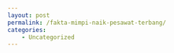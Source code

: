 ```yaml
---
layout: post
permalink: /fakta-mimpi-naik-pesawat-terbang/
categories:
    - Uncategorized
---
```


